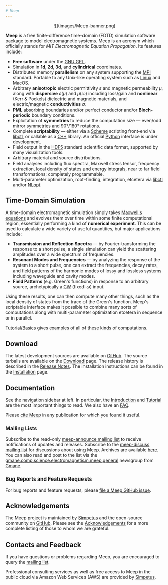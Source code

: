 ```yaml
---
# Meep
---
```


<center>
![](images/Meep-banner.png)
</center>

 **Meep** is a free finite-difference time-domain (FDTD) simulation software package to model electromagnetic systems. Meep is an acronym which officially stands for *MIT Electromagnetic Equation Propagation*. Its features include:

-   **Free software** under the [GNU GPL](https://en.wikipedia.org/wiki/GNU_General_Public_License).
-   Simulation in **1d, 2d, 3d**, and **cylindrical** coordinates.
-   Distributed memory **parallelism** on any system supporting the [MPI](https://en.wikipedia.org/wiki/MPI) standard. Portable to any Unix-like operating system such as [Linux](https://en.wikipedia.org/wiki/Linux) and [MacOS](https://en.wikipedia.org/wiki/MacOS).
-   Arbitrary **anisotropic** electric permittivity $\varepsilon$ and magnetic permeability $\mu$, along with **dispersive** $\varepsilon(\mu)$ and $\mu(\omega)$ including loss/gain and **nonlinear** (Kerr & Pockels) dielectric and magnetic materials, and electric/magnetic **conductivities** $\sigma$.
-   **PML** absorbing boundaries and/or perfect conductor and/or **Bloch-periodic** boundary conditions.
-   Exploitation of **symmetries** to reduce the computation size &mdash; even/odd mirror symmetries and 90°/180° rotations.
-   Complete **scriptability** &mdash; either via a [Scheme](https://en.wikipedia.org/wiki/Scheme_programming_language) scripting front-end via [libctl](http://libctl.readthedocs.io), or callable as a [C++](https://en.wikipedia.org/wiki/C_plus_plus) library. An official [Python](https://en.wikipedia.org/wiki/Python_programming_language) interface is under development.
-   Field output in the [HDF5](https://en.wikipedia.org/wiki/HDF5) standard scientific data format, supported by many visualization tools.
-   Arbitrary material and source distributions.
-   Field analyses including flux spectra, Maxwell stress tensor, frequency extraction, local density of states and energy integrals, near to far field transformations; completely programmable.
-   Multi-parameter optimization, root-finding, integration, etcetera via [libctl](https://libctl.readthedocs.io) and/or [NLopt](https://nlopt.readthedocs.io).

Time-Domain Simulation
----------------------

A time-domain electromagnetic simulation simply takes [Maxwell's equations](https://en.wikipedia.org/wiki/Maxwell's_equations) and evolves them over time within some finite computational region, essentially performing a kind of **numerical experiment**. This can be used to calculate a wide variety of useful quantities, but major applications include:

-   **Transmission and Reflection Spectra** — by Fourier-transforming the response to a short pulse, a single simulation can yield the scattering amplitudes over a wide spectrum of frequencies.
-   **Resonant Modes and Frequencies** — by analyzing the response of the system to a short pulse, one can extract the frequencies, decay rates, and field patterns of the harmonic modes of lossy and lossless systems including waveguide and cavity modes.
-   **Field Patterns** (e.g. Green's functions) in response to an arbitrary source, archetypically a [CW](https://en.wikipedia.org/wiki/Continuous_wave) (fixed-$\omega$) input.

Using these results, one can then compute many other things, such as the local density of states from the trace of the Green's function. Meep's scriptable interface makes it possible to combine many sorts of computations along with multi-parameter optimization etcetera in sequence or in parallel.

[Tutorial/Basics](Scheme_Tutorials/Basics.md) gives examples of all of these kinds of computations.

Download
--------

The latest development sources are available on [GitHub](https://github.com/stevengj/meep). The source tarballs are available on the [Download](Download.md) page. The release history is described in the [Release Notes](Release_Notes.md). The installation instructions can be found in the [Installation](Installation.md) page.

Documentation
-------------

See the navigation sidebar at left. In particular, the [Introduction](Introduction.md) and [Tutorial](Scheme_Tutorials/Basics.md) are the most important things to read. We also have an [FAQ](FAQ.md).

Please [cite Meep](Acknowledgements.md#referencing) in any publication for which you found it useful.

### Mailing Lists

Subscribe to the read-only [meep-announce mailing list](http://ab-initio.mit.edu/cgi-bin/mailman/listinfo/meep-announce) to receive notifications of updates and releases. Subscribe to the [meep-discuss mailing list](http://ab-initio.mit.edu/cgi-bin/mailman/listinfo/meep-discuss) for discussions about using Meep. Archives are available [here](https://www.mail-archive.com/meep-discuss@ab-initio.mit.edu/). You can also read and post to the list via the [gmane.comp.science.electromagnetism.meep.general](news://news.gmane.org/gmane.comp.science.electromagnetism.meep.general) newsgroup from [Gmane](http://www.gmane.org/).

### Bug Reports and Feature Requests

For bug reports and feature requests, please [file a Meep GitHub issue](https://github.com/stevengj/meep/issues).

Acknowledgements
----------------

The Meep project is maintained by [Simpetus](http://www.simpetus.com) and the open-source community on [GitHub](https://github.com/stevengj/meep). Please see the [Acknowledgements](Acknowledgements.md) for a more complete listing of those to whom we are grateful.

Contacts and Feedback
---------------------

If you have questions or problems regarding Meep, you are encouraged to query the [mailing list](https://www.mail-archive.com/meep-discuss@ab-initio.mit.edu/).

Professional consulting services as well as free access to Meep in the public cloud via Amazon Web Services (AWS) are provided by [Simpetus](http://www.simpetus.com).
